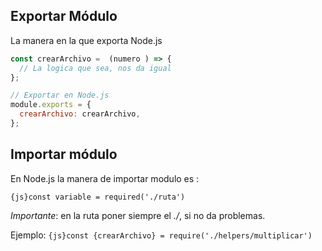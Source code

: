 
## Exportar Módulo
La manera en la que exporta Node.js 
```js title='exportar modulo'
const crearArchivo =  (numero ) => {
  // La logica que sea, nos da igual
};

// Exportar en Node.js
module.exports = {
  crearArchivo: crearArchivo,
};
```

## Importar módulo

En Node.js la manera de importar modulo es :

`{js}const variable = required('./ruta')`

_Importante_: en la ruta poner siempre el _./_, si no da problemas.

Ejemplo:
`{js}const {crearArchivo} = require('./helpers/multiplicar')`

